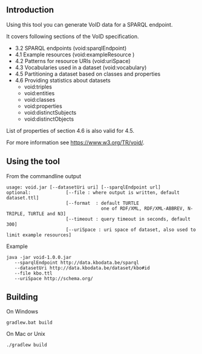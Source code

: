 
## Introduction

Using this tool you can generate VoID data for a SPARQL endpoint.

It covers following sections of the VoID specification.
* 3.2 SPARQL endpoints (void:sparqlEndpoint)
* 4.1 Example resources (void:exampleResource )
* 4.2 Patterns for resource URIs (void:uriSpace)
* 4.3 Vocabularies used in a dataset (void:vocabulary)
* 4.5 Partitioning a dataset based on classes and properties
* 4.6 Providing statistics about datasets
  * void:triples
  * void:entities
  * void:classes
  * void:properties
  * void:distinctSubjects
  * void:distinctObjects

List of properties of section 4.6 is also valid for 4.5.

For more information see https://www.w3.org/TR/void/.

## Using the tool

From the commandline output

```
usage: void.jar [--datasetUri uri] [--sparqlEndpoint url] 
optional:             [--file : where output is written, default dataset.ttl]
                      [--format  : default TURTLE  
                                   one of RDF/XML, RDF/XML-ABBREV, N-TRIPLE, TURTLE and N3] 
                      [--timeout : query timeout in seconds, default 300]
                      [--uriSpace : uri space of dataset, also used to limit example resources]
```


Example                     

```
java -jar void-1.0.0.jar 
   --sparqlEndpoint http://data.kbodata.be/sparql    
   --datasetUri http://data.kbodata.be/dataset/kbo#id           
   --file kbo.ttl
   --uriSpace http://schema.org/

```
                      
## Building

On Windows
                      
```
gradlew.bat build
```

On Mac or Unix

```
./gradlew build
```

